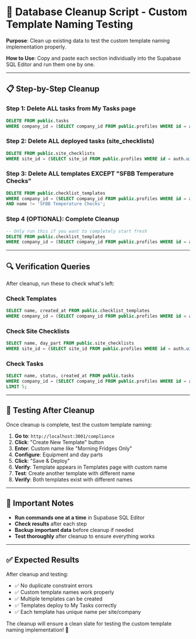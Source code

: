 # 🧹 Database Cleanup Script - Custom Template Naming Testing

**Purpose**: Clean up existing data to test the custom template naming implementation properly.

**How to Use**: Copy and paste each section individually into the Supabase SQL Editor and run them one by one.

---

## 📋 **Step-by-Step Cleanup**

### Step 1: Delete ALL tasks from My Tasks page
```sql
DELETE FROM public.tasks 
WHERE company_id = (SELECT company_id FROM public.profiles WHERE id = auth.uid());
```

### Step 2: Delete ALL deployed tasks (site_checklists)
```sql
DELETE FROM public.site_checklists 
WHERE site_id = (SELECT site_id FROM public.profiles WHERE id = auth.uid());
```

### Step 3: Delete ALL templates EXCEPT "SFBB Temperature Checks"
```sql
DELETE FROM public.checklist_templates 
WHERE company_id = (SELECT company_id FROM public.profiles WHERE id = auth.uid())
AND name != 'SFBB Temperature Checks';
```

### Step 4 (OPTIONAL): Complete Cleanup
```sql
-- Only run this if you want to completely start fresh
DELETE FROM public.checklist_templates 
WHERE company_id = (SELECT company_id FROM public.profiles WHERE id = auth.uid());
```

---

## 🔍 **Verification Queries**

After cleanup, run these to check what's left:

### Check Templates
```sql
SELECT name, created_at FROM public.checklist_templates 
WHERE company_id = (SELECT company_id FROM public.profiles WHERE id = auth.uid());
```

### Check Site Checklists
```sql
SELECT name, day_part FROM public.site_checklists 
WHERE site_id = (SELECT site_id FROM public.profiles WHERE id = auth.uid());
```

### Check Tasks
```sql
SELECT name, status, created_at FROM public.tasks 
WHERE company_id = (SELECT company_id FROM public.profiles WHERE id = auth.uid())
LIMIT 5;
```

---

## 🎯 **Testing After Cleanup**

Once cleanup is complete, test the custom template naming:

1. **Go to**: `http://localhost:3001/compliance`
2. **Click**: "Create New Template" button
3. **Enter**: Custom name like "Morning Fridges Only"
4. **Configure**: Equipment and day parts
5. **Click**: "Save & Deploy"
6. **Verify**: Template appears in Templates page with custom name
7. **Test**: Create another template with different name
8. **Verify**: Both templates exist with different names

---

## 🚨 **Important Notes**

- **Run commands one at a time** in Supabase SQL Editor
- **Check results** after each step
- **Backup important data** before cleanup if needed
- **Test thoroughly** after cleanup to ensure everything works

---

## ✅ **Expected Results**

After cleanup and testing:
- ✅ No duplicate constraint errors
- ✅ Custom template names work properly
- ✅ Multiple templates can be created
- ✅ Templates deploy to My Tasks correctly
- ✅ Each template has unique name per site/company

The cleanup will ensure a clean slate for testing the custom template naming implementation! 🎉
